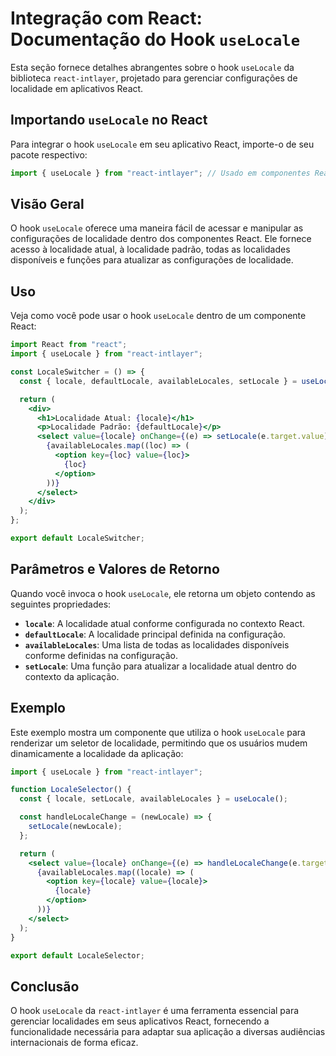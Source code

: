 # Integração com React: Documentação do Hook `useLocale`

Esta seção fornece detalhes abrangentes sobre o hook `useLocale` da biblioteca `react-intlayer`, projetado para gerenciar configurações de localidade em aplicativos React.

## Importando `useLocale` no React

Para integrar o hook `useLocale` em seu aplicativo React, importe-o de seu pacote respectivo:

```javascript
import { useLocale } from "react-intlayer"; // Usado em componentes React para gerenciamento de localidade
```

## Visão Geral

O hook `useLocale` oferece uma maneira fácil de acessar e manipular as configurações de localidade dentro dos componentes React. Ele fornece acesso à localidade atual, à localidade padrão, todas as localidades disponíveis e funções para atualizar as configurações de localidade.

## Uso

Veja como você pode usar o hook `useLocale` dentro de um componente React:

```jsx
import React from "react";
import { useLocale } from "react-intlayer";

const LocaleSwitcher = () => {
  const { locale, defaultLocale, availableLocales, setLocale } = useLocale();

  return (
    <div>
      <h1>Localidade Atual: {locale}</h1>
      <p>Localidade Padrão: {defaultLocale}</p>
      <select value={locale} onChange={(e) => setLocale(e.target.value)}>
        {availableLocales.map((loc) => (
          <option key={loc} value={loc}>
            {loc}
          </option>
        ))}
      </select>
    </div>
  );
};

export default LocaleSwitcher;
```

## Parâmetros e Valores de Retorno

Quando você invoca o hook `useLocale`, ele retorna um objeto contendo as seguintes propriedades:

- **`locale`**: A localidade atual conforme configurada no contexto React.
- **`defaultLocale`**: A localidade principal definida na configuração.
- **`availableLocales`**: Uma lista de todas as localidades disponíveis conforme definidas na configuração.
- **`setLocale`**: Uma função para atualizar a localidade atual dentro do contexto da aplicação.

## Exemplo

Este exemplo mostra um componente que utiliza o hook `useLocale` para renderizar um seletor de localidade, permitindo que os usuários mudem dinamicamente a localidade da aplicação:

```jsx
import { useLocale } from "react-intlayer";

function LocaleSelector() {
  const { locale, setLocale, availableLocales } = useLocale();

  const handleLocaleChange = (newLocale) => {
    setLocale(newLocale);
  };

  return (
    <select value={locale} onChange={(e) => handleLocaleChange(e.target.value)}>
      {availableLocales.map((locale) => (
        <option key={locale} value={locale}>
          {locale}
        </option>
      ))}
    </select>
  );
}

export default LocaleSelector;
```

## Conclusão

O hook `useLocale` da `react-intlayer` é uma ferramenta essencial para gerenciar localidades em seus aplicativos React, fornecendo a funcionalidade necessária para adaptar sua aplicação a diversas audiências internacionais de forma eficaz.
